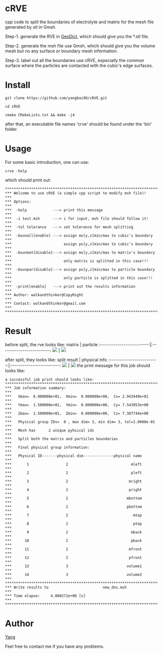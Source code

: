 # cRVE
cpp code to split the boundaries of electrolyte and matrix for the mesh file generated by stl in Gmsh.

Step-1. generate the RVE in [GeoDict](https://www.math2market.com/Solutions/aboutGD.php), which should give you the *.stl file.

Step-2. generate the msh file use Gmsh, which should give you the volume mesh but no any surface or boundary mesh information.

Step-3. label out all the boundaries use cRVE, especially the common surface where the particles are contacted with the cubic's edge surfaces.

# Install
```shell
git clone https://github.com/yangbai90/cRVE.git

cd cRVE

cmake CMakeLists.txt && make -j4
```
after that, an executable file names 'crve' should be found under the 'bin' folder.

# Usage
For some basic introduction, one can use:
```
crve -help
```
which should print out:
```
*************************************************************************
*** Welcome to use cRVE (a simple cpp script to modify msh file)!     ***
*** Options:                                                          ***
***  -help            ---> print this message                         ***
***  -i test.msh      ---> i for input, msh file should follow it!    ***
***  -tol tolerance   ---> set tolerance for mesh splitting           ***
***  -bounall[enable] ---> assign mx[y,z]min/max to cubic's boundary  ***
***                        assign px[y,z]min/max to cubic's boundary  ***
***  -bounmat[disable]---> assign mx[y,z]min/max to matrix's boundary ***
***                        only matrix is splitted in this case!!!    ***
***  -bounpar[disable]---> assign px[y,z]min/max to particle boundary ***
***                        only particle is splitted in this case!!!  ***
***  -print[enable]   ---> print out the results information          ***
*** Author: walkandthinker@CopyRight                                  ***
*** Contact: walkandthinker@gmail.com                                 ***
*************************************************************************
```

# Result
before split, the rve looks like:
matrix                     |  particle
:-------------------------:|:-------------------------:
![](figures/matrix.png)    |  ![](figures/particle.png)

after split, they looks like:
split result               |  physical info
:-------------------------:|:-------------------------:
![](figures/split1.png)     |  ![](figures/info.png)
the print message for this job should looks like:


```
a successful job print should looks like:
*************************************************************************
*** Job information summary:                                          ***
***   Xmax=  6.000000e+01,  Xmin=  0.000000e+00,  Cx= 2.943449e+01    ***
***   Ymax=  1.500000e+01,  Ymin=  0.000000e+00,  Cy= 7.543953e+00    ***
***   Zmax=  1.500000e+01,  Zmin=  0.000000e+00,  Cz= 7.387744e+00    ***
***   Physical group IDs=  0 , max dim= 3, min dim= 3, tol=1.0000e-01 ***
***   Mesh has      2 unique pyhsical ids                             ***
***   Split both the matrix and particles boundaries                  ***
***   Final physical group information:                               ***
***   Physical ID-------physical dim--------------physical name       ***
***       1                 2                             mleft       ***
***       2                 2                             pleft       ***
***       3                 2                            mright       ***
***       4                 2                            pright       ***
***       5                 2                           mbottom       ***
***       6                 2                           pbottom       ***
***       7                 2                              mtop       ***
***       8                 2                              ptop       ***
***       9                 2                             mback       ***
***      10                 2                             pback       ***
***      11                 2                            mfront       ***
***      12                 2                            pfront       ***
***      13                 3                           volume1       ***
***      14                 3                           volume2       ***
*************************************************************************
*** Write results to                         new_dns.msh              ***
*** Time elapse:     4.800271e+00 [s]                                 ***
*************************************************************************
```


# Author
[Yang](mailto:walkandthinker@gmail.com)

Feel free to contact me if you have any problems.
